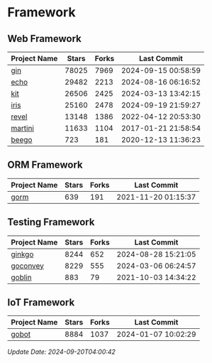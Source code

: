# Framework

## Web Framework
| Project Name | Stars | Forks | Last Commit |
| ------------ | ----- | ----- | ----------- |
| [gin](https://github.com/gin-gonic/gin) | 78025 | 7969 | 2024-09-15 00:58:59 |
| [echo](https://github.com/labstack/echo) | 29482 | 2213 | 2024-08-16 06:16:52 |
| [kit](https://github.com/go-kit/kit) | 26506 | 2425 | 2024-03-13 13:42:15 |
| [iris](https://github.com/kataras/iris) | 25160 | 2478 | 2024-09-19 21:59:27 |
| [revel](https://github.com/revel/revel) | 13148 | 1386 | 2022-04-12 20:53:30 |
| [martini](https://github.com/go-martini/martini) | 11633 | 1104 | 2017-01-21 21:58:54 |
| [beego](https://github.com/astaxie/beego) | 723 | 181 | 2020-12-13 11:36:23 |

## ORM Framework
| Project Name | Stars | Forks | Last Commit |
| ------------ | ----- | ----- | ----------- |
| [gorm](https://github.com/jinzhu/gorm) | 639 | 191 | 2021-11-20 01:15:37 |

## Testing Framework
| Project Name | Stars | Forks | Last Commit |
| ------------ | ----- | ----- | ----------- |
| [ginkgo](https://github.com/onsi/ginkgo) | 8244 | 652 | 2024-08-28 15:21:05 |
| [goconvey](https://github.com/smartystreets/goconvey) | 8229 | 555 | 2024-03-06 06:24:57 |
| [goblin](https://github.com/franela/goblin) | 883 | 79 | 2021-10-03 14:34:22 |

## IoT Framework
| Project Name | Stars | Forks | Last Commit |
| ------------ | ----- | ----- | ----------- |
| [gobot](https://github.com/hybridgroup/gobot) | 8884 | 1037 | 2024-01-07 10:02:29 |

*Update Date: 2024-09-20T04:00:42*